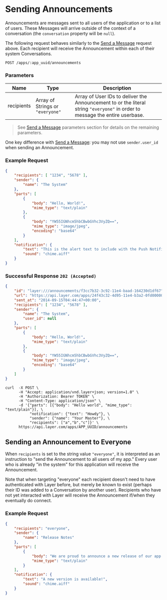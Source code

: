 # Sending Announcements

Announcements are messages sent to all users of the application or to a list of users. These Messages will arrive outside of the context of a conversation (the `conversation` property will be `null`).

The following request behaves similarly to the [Send a Message](#send-a-message) request above.  Each recipient will receive the Announcement within each of their system Conversations.

```request
POST /apps/:app_uuid/announcements
```

### Parameters

| Name         |    Type     |  Description  |
|--------------|-------------|---------------|
| recipients | Array of Strings or `"everyone"` | Array of User IDs to deliver the Announcement to or the literal string `"everyone"` in order to message the entire userbase. |


> See [Send a Message](#send-a-message) parameters section for details on the remaining parameters.

One key difference with [Send a Message](#send-a-message): you may not use `sender.user_id` when sending an Announcement.

### Example Request

```json
{
    "recipients": [ "1234", "5678" ],
    "sender": {
        "name": "The System"
    },
    "parts": [
        {
            "body": "Hello, World!",
            "mime_type": "text/plain"
        },
        {
            "body": "YW55IGNhcm5hbCBwbGVhc3VyZQ==",
            "mime_type": "image/jpeg",
            "encoding": "base64"
        }
    ],
    "notification": {
        "text": "This is the alert text to include with the Push Notification.",
        "sound": "chime.aiff"
    }
}
```

### Successful Response `202 (Accepted)`

```json
{
    "id": "layer:///announcements/f3cc7b32-3c92-11e4-baad-164230d1df67",
    "url": "https://api.layer.com/apps/24f43c32-4d95-11e4-b3a2-0fd00000020d/announcements/f3cc7b32-3c92-11e4-baad-164230d1df67",
    "sent_at": "2014-09-15T04:44:47+00:00",
    "recipients": [ "1234", "5678" ],
    "sender": {
        "name": "The System",
        "user_id": null
    },
    "parts": [
        {
            "body": "Hello, World!",
            "mime_type": "text/plain"
        },
        {
            "body": "YW55IGNhcm5hbCBwbGVhc3VyZQ==",
            "mime_type": "image/jpeg",
            "encoding": "base64"
        }
    ]
}
```

```console
curl  -X POST \
      -H "Accept: application/vnd.layer+json; version=1.0" \
      -H "Authorization: Bearer TOKEN" \
      -H "Content-Type: application/json" \
      -d '{"parts": [{"body": "Hello world", "mime_type": "text/plain"}], \
           "notification": {"text": "Howdy"}, \
           "sender": {"name": "Your Master"}, \
           "recipients": ["a","b","c"]}' \
      https://api.layer.com/apps/APP_UUID/announcements
```

## Sending an Announcement to Everyone

When `recipients` is set to the string value `"everyone"`, it is interpreted as an instruction to "send the Announcement to all users of my app." Every user who is already "in the system" for this application will receive the Announcement.

Note that when targeting "everyone" each recipient doesn't need to have authenticated with Layer before, but merely be known to exist (perhaps their ID was added to a Conversation by another user). Recipients who have not yet interacted with Layer will receive the Announcement if/when they eventually do connect.

### Example Request

```json
{
    "recipients": "everyone",
    "sender": {
        "name": "Release Notes"
    },
    "parts": [
        {
            "body": "We are proud to announce a new release of our app!",
            "mime_type": "text/plain"
        }
    ],
    "notification": {
        "text": "A new version is available!",
        "sound": "chime.aiff"
    }
}
```

